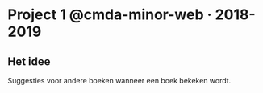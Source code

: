 # Project 1 @cmda-minor-web · 2018-2019

## Het idee

Suggesties voor andere boeken wanneer een boek bekeken wordt.
